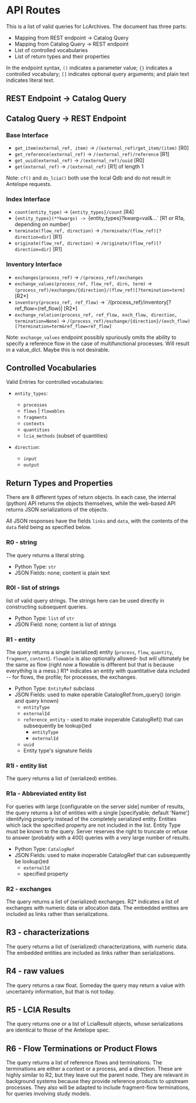 # API Routes

This is a list of valid queries for LcArchives.  The document has three parts:

 * Mapping from REST endpoint -> Catalog Query
 * Mapping from Catalog Query -> REST endpoint
 * List of controlled vocabularies
 * List of return types and their properties

In the endpoint syntax, `()` indicates a parameter value; `{}` indicates a controlled vocabulary; `[]` indicates optional query arguments; and plain text indicates literal text.

## REST Endpoint -> Catalog Query



## Catalog Query -> REST Endpoint

### Base Interface

 * `get_item(external_ref, item)` -> `/(external_ref)/get_item/(item)` [R0]
 * `get_reference(external_ref)` -> `/(external_ref)/reference` [R1]
 * `get_uuid(external_ref)` -> `/(external_ref)/uuid` [R0]
 * `get(external_ref)` -> `/(external_ref)` [R1] of length 1

Note: `cf()` and `do_lcia()` both use the local Qdb and do not result in Antelope requests.

### Index Interface

 * `count(entity_type)` -> `{entity_types}/count` [R4]
 * `{entity_types}(**kwargs) -> `{entity_types}?kwarg=val&...` [R1 or R1a, depending on number]
 * `terminate(flow_ref, direction)` -> `/terminate/(flow_ref)[?direction=dir]` [R1]
 * `originate(flow_ref, direction)` -> `/originate/(flow_ref)[?direction=dir]` [R1]

### Inventory Interface

 * `exchanges(process_ref)` -> `/(process_ref)/exchanges`
 * `exchange_values(process_ref, flow_ref, dirn, term)` -> `(process_ref)/exchanges/{direction}/(flow_ref)[?termination=term]` [R2*] 
 * `inventory(process_ref, ref_flow)` -> `/(process_ref)/inventory[?ref_flow=(ref_flow)] [R2*]
 * `exchange_relation(process_ref, ref_flow, exch_flow, direction, termination=None)` ->
   `/(process_ref)/exchange/{direction}/(exch_flow)[?termination=term&ref_flow=ref_flow]`

Note: `exchange_values` endpoint possibly spuriously omits the ability to specify a reference flow in the case of multifunctional processes.  Will result in a value_dict.  Maybe this is not desirable.

## Controlled Vocabularies

Valid Entries for controlled vocabularies:

 * `entity_types`:
   - `processes`
   - `flows` | `flowables`
   - `fragments`
   - `contexts`
   - `quantities`
   - `lcia_methods` (subset of quantities)

 * `direction`:
   - `input`
   - `output`


## Return Types and Properties

There are 8 different types of return objects.  In each case, the internal (python) API returns the objects themselves, while the web-based API returns JSON serializations of the objects.

All JSON responses have the fields `links` and `data`, with the contents of the `data` field being as specified below.

### R0 - string

The query returns a literal string.

 * Python Type: `str`
 * JSON Fields: none; content is plain text

### R0l - list of strings

list of valid query strings.  The strings here can be used directly in constructing subsequent queries.

 * Python Type: `list` of `str`
 * JSON Field: none; content is list of strings

### R1 - entity

The query returns a single (serialized) entity (`process`, `flow`, `quantity`, `fragment`, `context`).  `flowable` is also optionally allowed- but will ultimately be the same as flow (right now a flowable is different but that is because everythihg is a mess.)  R1* indicates an entity with quantitative data included -- for flows, the profile; for processes, the exchanges.

 * Python Type: `EntityRef` subclass
 * JSON Fields: used to make operable CatalogRef.from_query() (origin and query known)
   - `entityType`
   - `externalId`
   - `reference_entity` - used to make inoperable CatalogRef() that can subsequently be lookup()ed
     - `entityType`
     - `externalId`
   - `uuid`
   - Entity type's signature fields

### R1l - entity list

The query returns a list of (serialized) entities.  

### R1a - Abbreviated entity list

For queries with large [configurable on the server side] number of results, the query returns a list of entities with a single [specifyable; default 'Name'] identifying property instead of the completely serialized entity.  Entities which lack the specified property are not included in the list.  Entity Type must be known to the query.  Server reserves the right to truncate or refuse to answer (probably with a 400) queries with a very large number of results.

 * Python Type: `CatalogRef`
 * JSON Fields: used to make inoperable CatalogRef that can subsequently be lookup()ed
   - `externalId`
   - specified property

### R2 - exchanges

The query returns a list of (serialized) exchanges.  R2* indicates a list of exchanges with numeric data or allocation data.  The embedded entities are included as links rather than serializations.

## R3 - characterizations

The query returns a list of (serialized) characterizations, with numeric data.  The embedded entities are included as links rather than serializations.

## R4 - raw values

The query returns a raw float.  Someday the query may return a value with uncertainty information, but that is not today.

## R5 - LCIA Results

The query returns one or a list of LciaResult objects, whose serializations are identical to those of the Antelope spec.

## R6 - Flow Terminations or Product Flows

The query returns a list of reference flows and terminations.  The terminations are either a context or a process, and a direction.  These are highly similar to R2, but they leave out the parent node. They are relevant in background systems because they provide reference products to upstream processes.  They also will be adapted to include fragment-flow terminations, for queries involving study models.  

